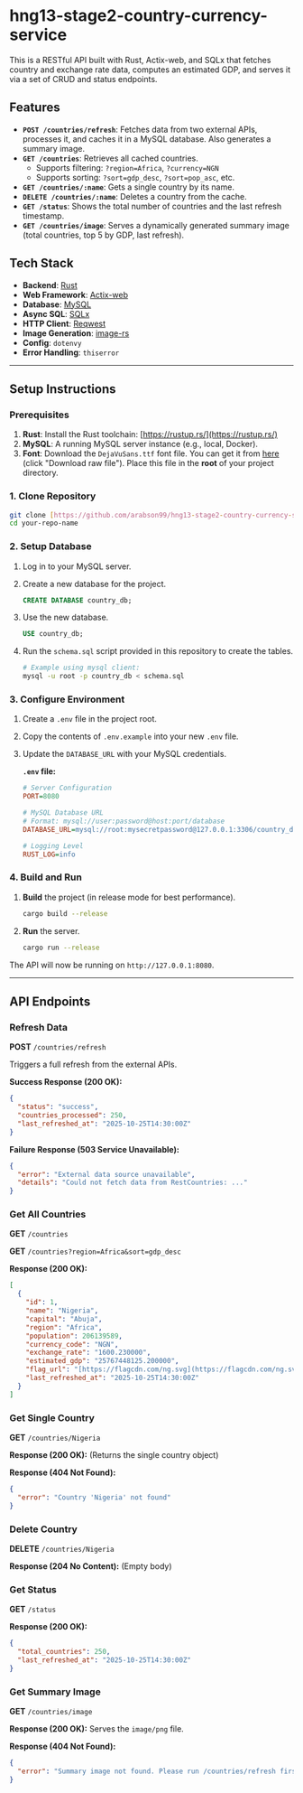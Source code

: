 # hng13-stage2-country-currency-service

This is a RESTful API built with Rust, Actix-web, and SQLx that fetches country and exchange rate data, computes an estimated GDP, and serves it via a set of CRUD and status endpoints.

## Features

-   **`POST /countries/refresh`**: Fetches data from two external APIs, processes it, and caches it in a MySQL database. Also generates a summary image.
-   **`GET /countries`**: Retrieves all cached countries.
    -   Supports filtering: `?region=Africa`, `?currency=NGN`
    -   Supports sorting: `?sort=gdp_desc`, `?sort=pop_asc`, etc.
-   **`GET /countries/:name`**: Gets a single country by its name.
-   **`DELETE /countries/:name`**: Deletes a country from the cache.
-   **`GET /status`**: Shows the total number of countries and the last refresh timestamp.
-   **`GET /countries/image`**: Serves a dynamically generated summary image (total countries, top 5 by GDP, last refresh).

## Tech Stack

-   **Backend**: [Rust](https://www.rust-lang.org/)
-   **Web Framework**: [Actix-web](https://actix.rs/)
-   **Database**: [MySQL](https://www.mysql.com/)
-   **Async SQL**: [SQLx](https://github.com/launchbadge/sqlx)
-   **HTTP Client**: [Reqwest](https://github.com/seanmonstar/reqwest)
-   **Image Generation**: [image-rs](https://github.com/image-rs/image)
-   **Config**: `dotenvy`
-   **Error Handling**: `thiserror`

---

## Setup Instructions

### Prerequisites

1.  **Rust**: Install the Rust toolchain: [https://rustup.rs/](https://rustup.rs/)
2.  **MySQL**: A running MySQL server instance (e.g., local, Docker).
3.  **Font**: Download the `DejaVuSans.ttf` font file. You can get it from [here](https://github.com/dejavu-fonts/dejavu-fonts/blob/master/ttf/DejaVuSans.ttf) (click "Download raw file"). Place this file in the **root** of your project directory.

### 1. Clone Repository

```bash
git clone [https://github.com/arabson99/hng13-stage2-country-currency-service.git](https://github.com/arabson99/hng13-stage2-country-currency-service.git)
cd your-repo-name
```

### 2. Setup Database

1.  Log in to your MySQL server.
2.  Create a new database for the project.

    ```sql
    CREATE DATABASE country_db;
    ```

3.  Use the new database.

    ```sql
    USE country_db;
    ```

4.  Run the `schema.sql` script provided in this repository to create the tables.

    ```bash
    # Example using mysql client:
    mysql -u root -p country_db < schema.sql
    ```

### 3. Configure Environment

1.  Create a `.env` file in the project root.
2.  Copy the contents of `.env.example` into your new `.env` file.
3.  Update the `DATABASE_URL` with your MySQL credentials.

    **`.env` file:**

    ```ini
    # Server Configuration
    PORT=8080
    
    # MySQL Database URL
    # Format: mysql://user:password@host:port/database
    DATABASE_URL=mysql://root:mysecretpassword@127.0.0.1:3306/country_db
    
    # Logging Level
    RUST_LOG=info
    ```

### 4. Build and Run

1.  **Build** the project (in release mode for best performance).

    ```bash
    cargo build --release
    ```

2.  **Run** the server.

    ```bash
    cargo run --release
    ```

The API will now be running on `http://127.0.0.1:8080`.

---

## API Endpoints

### Refresh Data

**POST** `/countries/refresh`

Triggers a full refresh from the external APIs.

**Success Response (200 OK):**

```json
{
  "status": "success",
  "countries_processed": 250,
  "last_refreshed_at": "2025-10-25T14:30:00Z"
}
```

**Failure Response (503 Service Unavailable):**

```json
{
  "error": "External data source unavailable",
  "details": "Could not fetch data from RestCountries: ..."
}
```

### Get All Countries

**GET** `/countries`

**GET** `/countries?region=Africa&sort=gdp_desc`

**Response (200 OK):**

```json
[
  {
    "id": 1,
    "name": "Nigeria",
    "capital": "Abuja",
    "region": "Africa",
    "population": 206139589,
    "currency_code": "NGN",
    "exchange_rate": "1600.230000",
    "estimated_gdp": "25767448125.200000",
    "flag_url": "[https://flagcdn.com/ng.svg](https://flagcdn.com/ng.svg)",
    "last_refreshed_at": "2025-10-25T14:30:00Z"
  }
]
```

### Get Single Country

**GET** `/countries/Nigeria`

**Response (200 OK):** (Returns the single country object)

**Response (404 Not Found):**

```json
{
  "error": "Country 'Nigeria' not found"
}
```

### Delete Country

**DELETE** `/countries/Nigeria`

**Response (204 No Content):** (Empty body)

### Get Status

**GET** `/status`

**Response (200 OK):**

```json
{
  "total_countries": 250,
  "last_refreshed_at": "2025-10-25T14:30:00Z"
}
```

### Get Summary Image

**GET** `/countries/image`

**Response (200 OK):**
Serves the `image/png` file.

**Response (404 Not Found):**

```json
{
  "error": "Summary image not found. Please run /countries/refresh first."
}
```
